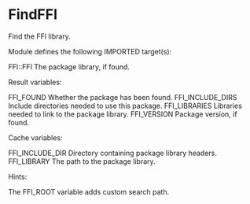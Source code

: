 # FindFFI

Find the FFI library.

Module defines the following IMPORTED target(s):

  FFI::FFI
    The package library, if found.

Result variables:

  FFI_FOUND
    Whether the package has been found.
  FFI_INCLUDE_DIRS
    Include directories needed to use this package.
  FFI_LIBRARIES
    Libraries needed to link to the package library.
  FFI_VERSION
    Package version, if found.

Cache variables:

  FFI_INCLUDE_DIR
    Directory containing package library headers.
  FFI_LIBRARY
    The path to the package library.

Hints:

  The FFI_ROOT variable adds custom search path.

